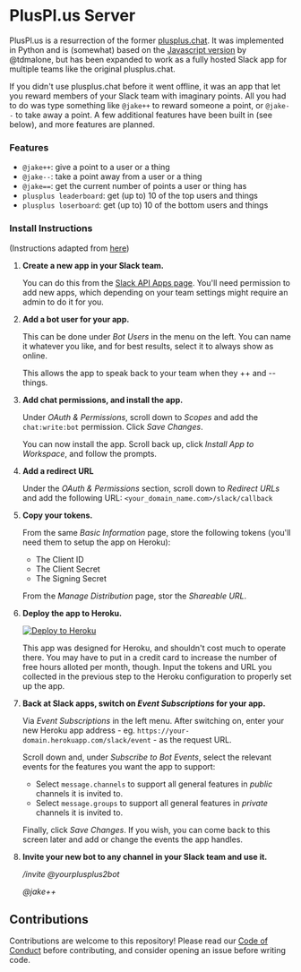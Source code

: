 # PlusPl.us Server

PlusPl.us is a resurrection of the former [plusplus.chat](http://plusplus.chat). It was implemented in Python and 
is (somewhat) based on the [Javascript version](https://github.com/tdmalone/working-plusplus/) by @tdmalone, but has 
been expanded to work as a fully hosted Slack app for multiple teams like the original plusplus.chat.

If you didn't use plusplus.chat before it went offline, it was an app that let you reward members of your Slack team 
with imaginary points. All you had to do was type something like `@jake++` to reward someone a point, or `@jake--` 
to take away a point. A few additional features have been built in (see below), and more features are planned.


### Features

- `@jake++`: give a point to a user or a thing
- `@jake--`: take a point away from a user or a thing
- `@jake==`: get the current number of points a user or thing has
- `plusplus leaderboard`: get (up to) 10 of the top users and things
- `plusplus loserboard`: get (up to) 10 of the bottom users and things

### Install Instructions

(Instructions adapted from [here](https://github.com/tdmalone/working-plusplus/blob/master/README.md#installation))

1. **Create a new app in your Slack team.**

   You can do this from the [Slack API Apps page](https://api.slack.com/apps). 
   You'll need permission to add new apps, which depending on your team settings might require an admin to do it for you.

1. **Add a bot user for your app.**

    This can be done under *Bot Users* in the menu on the left. You can name it whatever you like, and for best results, select it to always show as online.

    This allows the app to speak back to your team when they ++ and -- things.

1. **Add chat permissions, and install the app.**

   Under *OAuth & Permissions*, scroll down to *Scopes* and add the `chat:write:bot` permission. Click *Save Changes*.

   You can now install the app. Scroll back up, click *Install App to Workspace*, and follow the prompts.

1. **Add a redirect URL**

   Under the *OAuth & Permissions* section, scroll down to *Redirect URLs* and add the following URL:
   `<your_domain_name.com>/slack/callback`
   
1. **Copy your tokens.**

   From the same *Basic Information* page, store the following tokens (you'll need them to setup the app on Heroku): 
   
   - The Client ID
   - The Client Secret
   - The Signing Secret
  
   From the *Manage Distribution* page, stor the *Shareable URL*.

1. **Deploy the app to Heroku.**

   [![Deploy to Heroku](https://www.herokucdn.com/deploy/button.svg)](https://heroku.com/deploy)
 
   This app was designed for Heroku, and shouldn't cost much to operate there. 
   You may have to put in a credit card to increase the number of free hours alloted per month, though.
   Input the tokens and URL you collected in the previous step to the Heroku configuration to properly set up the app.
   
1. **Back at Slack apps, switch on *Event Subscriptions* for your app.**

   Via *Event Subscriptions* in the left menu. After switching on, enter your new Heroku app address - eg. `https://your-domain.herokuapp.com/slack/event` - as the request URL.

   Scroll down and, under *Subscribe to Bot Events*, select the relevant events for the features you want the app to support:

   * Select `message.channels` to support all general features in _public_ channels it is invited to.
   * Select `message.groups` to support all general features in _private_ channels it is invited to.

   Finally, click *Save Changes*. If you wish, you can come back to this screen later and add or change the events the app handles.

1. **Invite your new bot to any channel in your Slack team and use it.**

    */invite @yourplusplus2bot*
    
    *@jake++*
    
## Contributions

Contributions are welcome to this repository! Please read our [Code of Conduct](/CODE_OF_CONDUCT.md) before contributing, and 
consider opening an issue before writing code.

